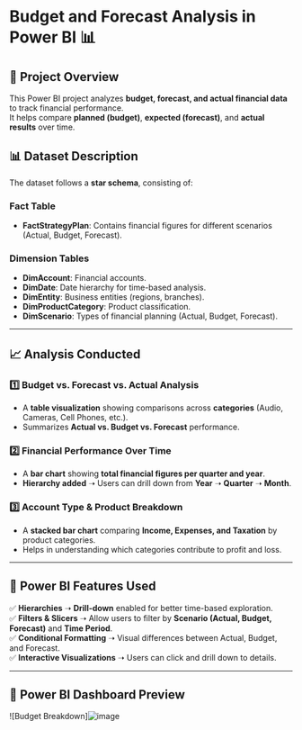 # Budget and Forecast Analysis in Power BI 📊

## 📌 Project Overview
This Power BI project analyzes **budget, forecast, and actual financial data** to track financial performance.  
It helps compare **planned (budget)**, **expected (forecast)**, and **actual results** over time.

## 📊 Dataset Description
The dataset follows a **star schema**, consisting of:

### **Fact Table**
- **FactStrategyPlan**: Contains financial figures for different scenarios (Actual, Budget, Forecast).

### **Dimension Tables**
- **DimAccount**: Financial accounts.
- **DimDate**: Date hierarchy for time-based analysis.
- **DimEntity**: Business entities (regions, branches).
- **DimProductCategory**: Product classification.
- **DimScenario**: Types of financial planning (Actual, Budget, Forecast).

---

## 📈 Analysis Conducted

### **1️⃣ Budget vs. Forecast vs. Actual Analysis**
- A **table visualization** showing comparisons across **categories** (Audio, Cameras, Cell Phones, etc.).
- Summarizes **Actual vs. Budget vs. Forecast** performance.

### **2️⃣ Financial Performance Over Time**
- A **bar chart** showing **total financial figures per quarter and year**.
- **Hierarchy added** ➝ Users can drill down from **Year** ➝ **Quarter** ➝ **Month**.

### **3️⃣ Account Type & Product Breakdown**
- A **stacked bar chart** comparing **Income, Expenses, and Taxation** by product categories.
- Helps in understanding which categories contribute to profit and loss.

---

## 🔧 Power BI Features Used
✅ **Hierarchies** ➝ **Drill-down** enabled for better time-based exploration.  
✅ **Filters & Slicers** ➝ Allow users to filter by **Scenario (Actual, Budget, Forecast)** and **Time Period**.  
✅ **Conditional Formatting** ➝ Visual differences between Actual, Budget, and Forecast.  
✅ **Interactive Visualizations** ➝ Users can click and drill down to details.

---

## 📸 Power BI Dashboard Preview
![Budget Breakdown]![image](https://github.com/user-attachments/assets/d936fd9d-3b1e-4880-a379-50b7cee63d10)


